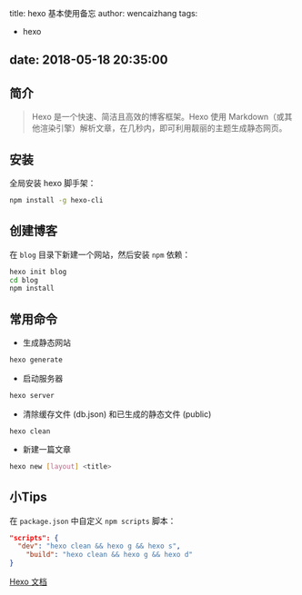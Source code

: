 title: hexo 基本使用备忘
author: wencaizhang
tags:
  - hexo
 
date: 2018-05-18 20:35:00
---

## 简介

> Hexo 是一个快速、简洁且高效的博客框架。Hexo 使用 Markdown（或其他渲染引擎）解析文章，在几秒内，即可利用靓丽的主题生成静态网页。

<!-- more -->

## 安装

全局安装 hexo 脚手架：
```bash
npm install -g hexo-cli
```

## 创建博客

在 `blog` 目录下新建一个网站，然后安装 `npm` 依赖：

```bash
hexo init blog
cd blog
npm install
```

## 常用命令

+ 生成静态网站
```bash
hexo generate
```

+ 启动服务器
```bash
hexo server
```

+ 清除缓存文件 (db.json) 和已生成的静态文件 (public)
```
hexo clean
```

+ 新建一篇文章
```bash
hexo new [layout] <title>
```

## 小Tips

在 `package.json` 中自定义 `npm scripts` 脚本：
```json
"scripts": {
  "dev": "hexo clean && hexo g && hexo s",
	"build": "hexo clean && hexo g && hexo d"
}
```



[Hexo 文档](https://hexo.io/zh-cn/docs/)